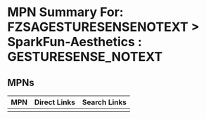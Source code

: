 



# MPN Summary For: FZSAGESTURESENSENOTEXT > SparkFun-Aesthetics : GESTURESENSE_NOTEXT

## MPNs
  

|MPN|Direct Links|Search Links|
| :--- | :--- | :--- |
||||
